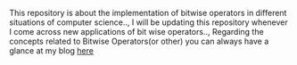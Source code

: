 This repository is about the implementation of bitwise operators in different situations of computer science.., I will be updating this repository whenever I come across new applications of bit wise operators.., Regarding the concepts related to Bitwise Operators(or other) you can always have a glance at my blog <a href="hemog007.wordpress.com" target = blank>here</a>
